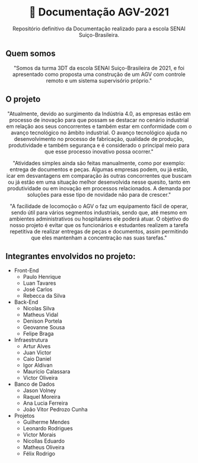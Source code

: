 <h1 align="center">
    📝 Documentação AGV-2021
</h1>

<p align="center">Repositório definitivo da Documentação realizado para a escola SENAI Suiço-Brasileira.</p>

## Quem somos
<p align="center">"Somos da turma 3DT da escola SENAI Suiço-Brasileira de 2021, e foi apresentado como proposta uma construção de um AGV com controle remoto e um sistema supervisório próprio."</p>

## O projeto

<p align="center">"Atualmente, devido ao surgimento da Indústria 4.0, as empresas estão em processo de inovação para que possam se destacar no cenário industrial em relação aos seus concorrentes e também estar em conformidade com o avanço tecnológico no âmbito industrial. O avanço tecnológico ajuda no desenvolvimento no processo de fabricação, qualidade de produção, produtividade e também segurança e é considerado o principal meio para que esse processo inovativo possa ocorrer."</p>
<p align="center">"Atividades simples ainda são feitas manualmente, como por exemplo: entrega de documentos e peças. Algumas empresas podem, ou já estão, icar em desvantagens em comparação às outras concorrentes que buscam ou já estão em uma situação melhor desenvolvida nesse quesito, tanto em produtividade ou em inovação em processos relacionados. A demanda por soluções para esse tipo de novidade não para de crescer."</p>
<p align="center">"A facilidade de locomoção o AGV o faz um equipamento fácil de operar, sendo útil para vários segmentos industriais, sendo que, até mesmo em ambientes administrativos ou hospitalares ele poderá atuar. O objetivo do nosso projeto é evitar que os funcionários e estudantes realizem a tarefa repetitiva de realizar entregas de peças e documentos, assim permitindo que eles mantenham a concentração nas suas tarefas."</p>

## Integrantes envolvidos no projeto:

<ul>
    <li>Front-End
        <ul>
            <li>Paulo Henrique</li>
            <li>Luan Tavares</li>
            <li>José Carlos</li>
            <li>Rebecca da Silva</li>
        </ul>
    </li>
    <li>Back-End
        <ul>
            <li>Nicolas Silva</li>
            <li>Matheus Vidal</li>
            <li>Denison Portela</li>
            <li>Geovanne Sousa</li>
            <li>Felipe Braga</li>
        </ul>
    </li>
    <li>Infraestrutura
        <ul>
            <li>Artur Alves</li>
            <li>Juan Victor</li>
            <li>Caio Daniel</li>
            <li>Igor Aldivan</li>
            <li>Maurício Calassara</li>
            <li>Victor Oliveira</li>
        </ul>
    </li>
    <li>Banco de Dados
        <ul>
            <li>Jason Volney</li>
            <li>Raquel Moreira</li>
            <li>Ana Lucia Ferreira</li>
            <li>João Vitor Pedrozo Cunha</li>
        </ul>
    </li>
    <li>Projetos
        <ul>
            <li>Guilherme Mendes</li>
            <li>Leonardo Rodrigues</li>
            <li>Victor Morais</li>
            <li>Nicollas Eduardo</li>
            <li>Matheus Oliveira</li>
            <li>Félix Rodrigo</li>
        </ul>
    </li>
</ul>
